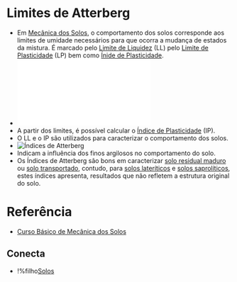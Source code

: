 # Limites de Atterberg

 - Em [Mecânica dos Solos](mecanica_dos_solos.md), o comportamento dos solos corresponde aos limites de umidade necessários para que ocorra a mudança de estados da mistura. É marcado pelo [Limite de Liquidez](limite_de_liquidez.md) (LL) pelo [Limite de Plasticidade](limite_de_plasticidade.md) (LP) bem como [Ínide de Plasticidade](indice_de_plasticidade.md).
 - ![Limites de Atterberg dos solos](img/limites_de_atterberg.img)
 - A partir dos limites, é possível calcular o [Índice de Plasticidade](indice_de_plasticidade.md) (IP).
 - O LL e o IP são utilizados para caracterizar o comportamento dos solos.
 - ![Índices de Atterberg](indices_de_atterberg.png)
 - Indicam a influência dos finos argilosos no comportamento do solo.
 - Os Índices de Atterberg são bons em caracterizar [solo residual maduro](solo_residual_maduro.md) ou [solo transportado](solo_transportado.md), contudo, para [solos lateríticos](solos_lateriticos.md) e [solos saprolíticos](solos_saproliticos.md), estes índices apresenta, resultados que não refletem a estrutura original do solo. 

# Referência

 - [Curso Básico de Mecânica dos Solos](old/curso_basico_de_mecanica_dos_solos.md)

## Conecta

 - !%filho[Solos](solos.md)
